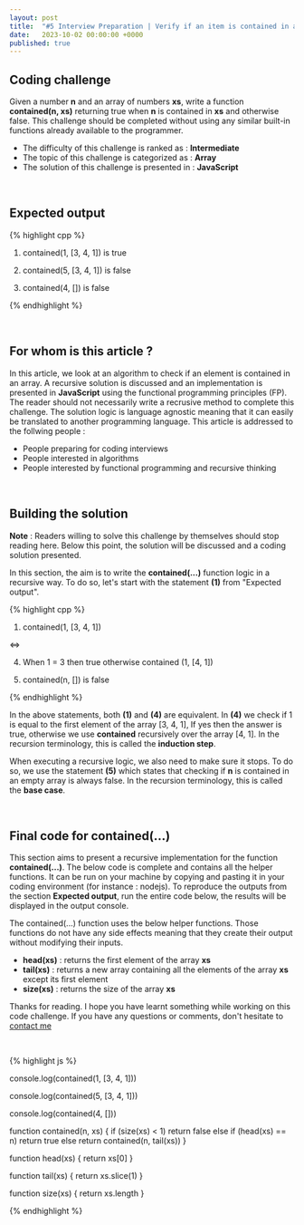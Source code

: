 ```yaml
---
layout: post
title:  "#5 Interview Preparation | Verify if an item is contained in an array"
date:   2023-10-02 00:00:00 +0000
published: true
---
```


## Coding challenge

Given a number **n** and an array of numbers **xs**, write a function **contained(n, xs)** returning true when **n** is contained in **xs** and otherwise false. This challenge should be completed without using any similar built-in functions already available to the programmer.

- The difficulty of this challenge is ranked as : **Intermediate**
- The topic of this challenge is categorized as : **Array**
- The solution of this challenge is presented in : **JavaScript**

<br/>

## Expected output

{% highlight cpp %}

1) contained(1, [3, 4, 1]) is true

2) contained(5, [3, 4, 1]) is false

3) contained(4, []) is false

{% endhighlight %}

<br/>

## For whom is this article ?

In this article, we look at an algorithm to check if an element is contained in an array. A recursive solution is discussed and an implementation is presented in **JavaScript** using the functional programming principles (FP). The reader should not necessarily write a recrusive method to complete this challenge. The solution logic is language agnostic meaning that it can easily be translated to another programming language. This article is addressed to the follwing people :

- People preparing for coding interviews
- People interested in algorithms
- People interested by functional programming and recursive thinking

<br/>

## Building the solution

**Note** : Readers willing to solve this challenge by themselves should stop reading here. Below this point, the solution will be discussed and a coding solution presented.

In this section, the aim is to write the **contained(...)** function logic in a recursive way. To do so, let's start with the statement **(1)** from "Expected output".

{% highlight cpp %}

1) contained(1, [3, 4, 1]) 

<=>

4) When 1 = 3 then true otherwise contained (1, [4, 1])

5) contained(n, []) is false

{% endhighlight %}

In the above statements, both **(1)** and **(4)** are equivalent. In **(4)** we check if 1 is equal to the first element of the array [3, 4, 1], If yes then the answer is true, otherwise we use **contained** recursively over the array [4, 1]. In the recursion terminology, this is called the **induction step**. 

When executing a recursive logic, we also need to make sure it stops. To do so, we use the statement **(5)** which states that checking if **n** is contained in an empty array is always false. In the recursion terminology, this is called the **base case**. 

<br/>

## Final code for contained(...)

This section aims to present a recursive implementation for the function **contained(...)**. The below code is complete and contains all the helper functions. It can be run on your machine by copying and pasting it in your coding environment (for instance : nodejs). To reproduce the outputs from the section **Expected output**, run the entire code below, the results will be displayed in the output console.

The contained(...) function uses the below helper functions. Those functions do not have any side effects meaning that they create their output without modifying their inputs. 
- **head(xs)** : returns the first element of the array **xs**
- **tail(xs)** : returns a new array containing all the elements of the array **xs** except its first element
- **size(xs)** : returns the size of the array **xs**

Thanks for reading. I hope you have learnt something while working on this code challenge. If you have any questions or comments, don't hesitate to <a href="mailto:hello@assadnavi.ch">contact me</a>

<br/>

{% highlight js %}


console.log(contained(1, [3, 4, 1]))

console.log(contained(5, [3, 4, 1]))

console.log(contained(4, []))

function contained(n, xs) {
    if (size(xs) < 1) return false
    else if (head(xs) == n) return true
    else return contained(n, tail(xs))
}

function head(xs) {
    return xs[0]
}

function tail(xs) {
    return xs.slice(1)
}

function size(xs) {
    return xs.length
}

{% endhighlight %}
